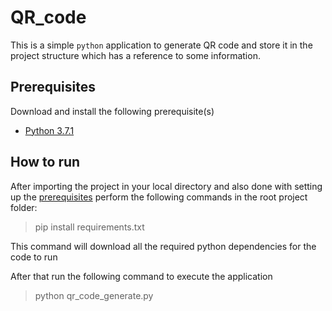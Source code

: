 # QR_code
This is a simple `python` application to generate QR code and store it in the project structure which has a reference to
 some information.

## Prerequisites
Download and install the following prerequisite(s)

* [Python 3.7.1](https://www.python.org/ftp/python/3.7.1/python-3.7.1.exe)

## How to run
After importing the project in your local directory and also done with setting up the [prerequisites](#prerequisites) perform the 
following commands in the root project folder:

> pip install requirements.txt

This command will download all the required python dependencies for the code to run

After that run the following command to execute the application

> python qr_code_generate.py 